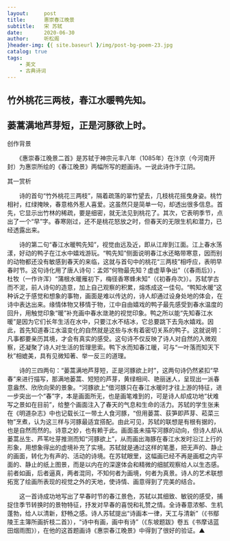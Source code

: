 ```yaml
---
layout:     post
title:      惠崇春江晚景
subtitle:   宋 苏轼
date:       2020-06-30
author:     听松阁
}header-img: {{ site.baseurl }/img/post-bg-poem-23.jpg
catalog: true
tags:
    - 美文
    - 古典诗词
---
```


## 竹外桃花三两枝，春江水暖鸭先知。

## 蒌蒿满地芦芽短，正是河豚欲上时。





创作背景



　　《惠崇春江晚景二首》是苏轼于神宗元丰八年（1085年）在汴京（今河南开封）为惠崇所绘的《春江晚景》两幅所写的题画诗。一说此诗作于江阴。





其一赏析



　　诗的首句“竹外桃花三两枝”，隔着疏落的翠竹望去，几枝桃花摇曳身姿。桃竹相衬，红绿掩映，春意格外惹人喜爱。这虽然只是简单一句，却透出很多信息。首先，它显示出竹林的稀疏，要是细密，就无法见到桃花了。其次，它表明季节，点出了一个“早”字。春寒刚过，还不是桃花怒放之时，但春天的无限生机和潜力，已经透露出来。



　　诗的第二句“春江水暖鸭先知”，视觉由远及近，即从江岸到江面。江上春水荡漾，好动的鸭子在江水中嬉戏游玩。“鸭先知”侧面说明春江水还略带寒意，因而别的动物都还没有敏感到春天的来临，这就与首句中的桃花“三两枝”相呼应，表明早春时节。这句诗化用了唐人诗句：孟郊“何物最先知？虚虚草争出”（《春雨后》），杜牧（一作许浑）“蒲根水暖雁初下，梅径香寒蜂未知”（《初春舟次》）。苏轼学古而不泥，前人诗句的造意，加上自己观察的积累，熔炼成这一佳句。“鸭知水暖”这种诉之于感觉和想象的事物，画面是难以传达的，诗人却通过设身处地的体会，在诗中表达出来。缘情体物又移情于物，江中自由嬉戏的鸭子最先感受到春水温度的回升，用触觉印象“暖”补充画中春水潋滟的视觉印象。鸭之所以能“先知春江水暖”是因为它们长年生活在水中，只要江水不结冰，它总要跳下去凫水嬉戏。因此，首先知道春江水温变化的自然就是这些与水有着密切关系的鸭子。这就说明：凡事都要亲历其境，才会有真实的感受。这句诗不仅反映了诗人对自然的入微观察，还凝聚了诗人对生活的哲理思索。鸭下水而知春江暖，可与“一叶落而知天下秋”相媲美，具有见微知著、举一反三的道理。



　　诗的三四两句：“蒌蒿满地芦芽短，正是河豚欲上时”，这两句诗仍然紧扣“早春”来进行描写，那满地蒌蒿、短短的芦芽，黄绿相间、艳丽迷人，呈现出一派春意盎然、欣欣向荣的景象。“河豚欲上”借河豚只在春江水暖时才往上游的特征，进一步突出一个“春”字，本是画面所无，也是画笔难到的，可是诗人却成功地“状难写之景如在目前”，给整个画面注入了春天的气息和生命的活力。苏轼的学生张耒在《明道杂志》中也记载长江一带土人食河豚，“但用蒌蒿、荻笋即芦芽、菘菜三物”烹煮，认为这三样与河豚最适宜搭配。由此可见，苏轼的联想是有根有据的，也是自然而然的。诗意之妙，也有赖于此。画面虽未描写河豚的动向，但诗人却从蒌蒿丛生、芦苇吐芽推测而知“河豚欲上”，从而画出海豚在春江水发时沿江上行的形象，用想象得出的虚境补充了实境。苏轼就是通过这样的笔墨，把无声的、静止的画面，转化为有声的、活动的诗境。在苏轼眼里，这幅画已经不再是画框之内平面的、静止的纸上图景，而是以内在的深邃体会和精微的细腻观察给人以生态感。前者如画，后者逼真，两者混同，不知何者为画境，何者为真景。诗人的艺术联想拓宽了绘画所表现的视觉之外的天地，使诗情、画意得到了完美的结合。



　　这一首诗成功地写出了早春时节的春江景色，苏轼以其细致、敏锐的感受，捕捉住季节转换时的景物特征，抒发对早春的喜悦和礼赞之情。全诗春意浓郁、生机蓬勃，给人以清新，舒畅之感。诗人苏轼提出“诗画本一律，天工与清新”（《书鄢陵王主簿所画折枝二首》），“诗中有画，画中有诗”（《东坡题跋》卷五《书摩诘蓝田烟雨图》），在他的这首题画诗《惠崇春江晚景》中得到了很好的验证。▲
